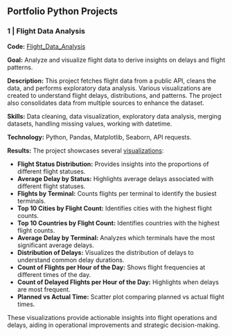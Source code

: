 ## Portfolio Python Projects

### 1 | Flight Data Analysis
**Code:** [Flight_Data_Analysis](https://github.com/MichaelRommm/DATA_ANALYST_PORTFOLIO/blob/7b716c0616509bc1298ae182d242b65826560c7c/Python/project_folder/Flight_Data_Analysis)

**Goal:** Analyze and visualize flight data to derive insights on delays and flight patterns.

**Description:** This project fetches flight data from a public API, cleans the data, and performs exploratory data analysis. Various visualizations are created to understand flight delays, distributions, and patterns. The project also consolidates data from multiple sources to enhance the dataset.

**Skills:** Data cleaning, data visualization, exploratory data analysis, merging datasets, handling missing values, working with datetime.

**Technology:** Python, Pandas, Matplotlib, Seaborn, API requests.

**Results:** The project showcases several [visualizations](https://github.com/MichaelRommm/DATA_ANALYST_PORTFOLIO/tree/239cfac1e21e5b069a1c092cc6c16ca1717e1e75/Python/output_visualizations_04_08_24):
- **Flight Status Distribution:** Provides insights into the proportions of different flight statuses.
- **Average Delay by Status:** Highlights average delays associated with different flight statuses.
- **Flights by Terminal:** Counts flights per terminal to identify the busiest terminals.
- **Top 10 Cities by Flight Count:** Identifies cities with the highest flight counts.
- **Top 10 Countries by Flight Count:** Identifies countries with the highest flight counts.
- **Average Delay by Terminal:** Analyzes which terminals have the most significant average delays.
- **Distribution of Delays:** Visualizes the distribution of delays to understand common delay durations.
- **Count of Flights per Hour of the Day:** Shows flight frequencies at different times of the day.
- **Count of Delayed Flights per Hour of the Day:** Highlights when delays are most frequent.
- **Planned vs Actual Time:** Scatter plot comparing planned vs actual flight times.

These visualizations provide actionable insights into flight operations and delays, aiding in operational improvements and strategic decision-making.
